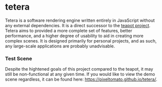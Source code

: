 # tetera
Tetera is a software rendering engine written entirely in JavaScript without any external dependencies. It is a direct successor to the [teapot project](https://github.com/PixelTomato/teapot). Tetera aims to provided a more complete set of features, better performance, and a higher degree of usability to aid in creating more complex scenes. It is designed primarily for personal projects, and as such, any large-scale applications are probably unadvisable.

### Test Scene
Despite the hightened goals of this project compared to the teapot, it may still be non-functional at any given time. If you would like to view the demo scene regardless, it can be found here: https://pixeltomato.github.io/tetera/.
